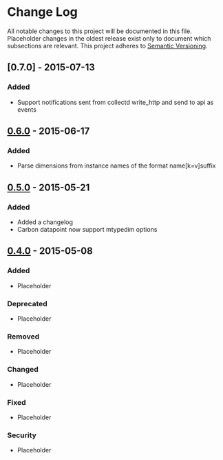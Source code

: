 # Change Log

All notable changes to this project will be documented in this file.
Placeholder changes in the oldest release exist only to document which
subsections are relevant.
This project adheres to [Semantic Versioning](http://semver.org/).

## [0.7.0] - 2015-07-13

### Added

- Support notifications sent from collectd write_http and send to api as events

## [0.6.0] - 2015-06-17

### Added

- Parse dimensions from instance names of the format name[k=v]suffix

## [0.5.0] - 2015-05-21

### Added

- Added a changelog
- Carbon datapoint now support mtypedim options

## [0.4.0] - 2015-05-08

### Added

- Placeholder

### Deprecated

- Placeholder

### Removed

- Placeholder

### Changed

- Placeholder

### Fixed

- Placeholder

### Security

- Placeholder

[unreleased]: https://github.com/signalfx/metricproxy/compare/v0.6.0...HEAD
[0.4.0]: https://github.com/signalfx/metricproxy/compare/v0.0.1...v0.4.0
[0.5.0]: https://github.com/signalfx/metricproxy/compare/v0.4.0...v0.5.0
[0.6.0]: https://github.com/signalfx/metricproxy/compare/v0.5.0...v0.6.0
